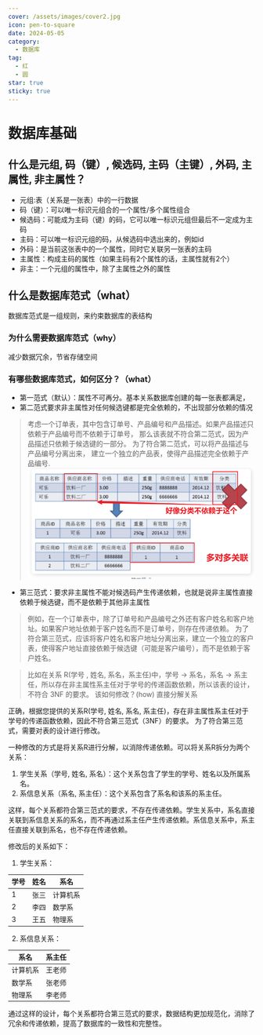 ```yaml
---
cover: /assets/images/cover2.jpg
icon: pen-to-square
date: 2024-05-05
category:
  - 数据库
tag:
  - 红
  - 圆
star: true
sticky: true
---
```


# 数据库基础

## 什么是元组, 码（键）, 候选码, 主码（主键）, 外码, 主属性, 非主属性？
- 元组:表（关系是一张表）中的一行数据
- 码（键）：可以唯一标识元组合的一个属性/多个属性组合
- 候选码：可能成为主码（键）的码，它可以唯一标识元组但最后不一定成为主码
- 主码：可以唯一标识元组的码，从候选码中选出来的，例如id
- 外码：是当前这张表中的一个属性，同时它关联另一张表的主码
- 主属性：构成主码的属性（如果主码有2个属性的话，主属性就有2个）
- 非主：一个元组的属性中，除了主属性之外的属性

## 什么是数据库范式（what）
数据库范式是一组规则，来约束数据库的表结构

### 为什么需要数据库范式（why）
减少数据冗余，节省存储空间
### 有哪些数据库范式，如何区分？（what）
- 第一范式（默认）：属性不可再分。基本关系数据库创建的每一张表都满足，
- 第二范式要求非主属性对任何候选键都是完全依赖的，不出现部分依赖的情况
> 考虑一个订单表，其中包含订单号、产品编号和产品描述。如果产品描述只依赖于产品编号而不依赖于订单号，
> 那么该表就不符合第二范式，因为产品描述只依赖于候选键的一部分。
> 为了符合第二范式，可以将产品描述与产品编号分离出来，
> 建立一个独立的产品表，使得产品描述完全依赖于产品编号.
![img.png](img.png)
- 第三范式：要求非主属性不能对候选码产生传递依赖，也就是说非主属性直接依赖于候选键，而不是依赖于其他非主属性
> 例如，在一个订单表中，除了订单号和产品编号之外还有客户姓名和客户地址。如果客户地址依赖于客户姓名而不是订单号，则存在传递依赖。
> 为了符合第三范式，应该将客户姓名和客户地址分离出来，建立一个独立的客户表，使得客户地址直接依赖于候选键（可能是客户编号），而不是依赖于客户姓名。

>比如在关系 R(学号 , 姓名, 系名，系主任)中，学号 → 系名，系名 → 系主任，所以存在非主属性系主任对于学号的传递函数依赖，所以该表的设计，不符合 3NF 的要求。
> 该如何修改？(how)
>直接分解关系
> 
正确，根据您提供的关系R(学号, 姓名, 系名, 系主任)，存在非主属性系主任对于学号的传递函数依赖，因此不符合第三范式（3NF）的要求。
为了符合第三范式，需要对表的设计进行修改。

一种修改的方式是将关系R进行分解，以消除传递依赖。可以将关系R拆分为两个关系：

1. 学生关系（学号, 姓名, 系名）：这个关系包含了学生的学号、姓名以及所属系名。
2. 系信息关系（系名, 系主任）：这个关系包含了系名和该系的系主任。

这样，每个关系都符合第三范式的要求，不存在传递依赖。学生关系中，系名直接关联到系信息关系的系名，而不再通过系主任产生传递依赖。系信息关系中，系主任直接关联到系名，也不存在传递依赖。

修改后的关系如下：

1. 学生关系：

| 学号 | 姓名 | 系名  |
|------|------|-------|
| 1    | 张三 | 计算机系 |
| 2    | 李四 | 数学系  |
| 3    | 王五 | 物理系  |

2. 系信息关系：

| 系名   | 系主任 |
|--------|--------|
| 计算机系 | 王老师  |
| 数学系  | 张老师  |
| 物理系  | 李老师  |

通过这样的设计，每个关系都符合第三范式的要求，数据结构更加规范化，消除了冗余和传递依赖，提高了数据库的一致性和完整性。